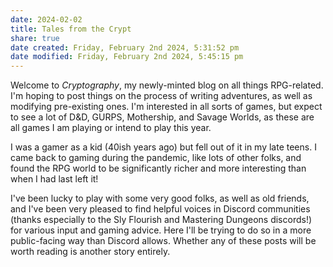 ```yaml
---
date: 2024-02-02
title: Tales from the Crypt
share: true
date created: Friday, February 2nd 2024, 5:31:52 pm
date modified: Friday, February 2nd 2024, 5:45:15 pm
---
```



Welcome to *Cryptography*, my newly-minted blog on all things RPG-related. I'm hoping to post things on the process of writing adventures, as well as modifying pre-existing ones. I'm interested in all sorts of games, but expect to see a lot of D&D, GURPS, Mothership, and Savage Worlds, as these are all games I am playing or intend to play this year. 

<!-- more -->

I was a gamer as a kid (40ish years ago) but fell out of it in my late teens. I came back to gaming during the pandemic, like lots of other folks, and found the RPG world to be significantly richer and more interesting than when I had last left it!

I've been lucky to play with some very good folks, as well as old friends, and I've been very pleased to find helpful voices in Discord communities (thanks especially to the Sly Flourish and Mastering Dungeons discords!) for various input and gaming advice. Here I'll be trying to do so in a more public-facing way than Discord allows. Whether any of these posts will be worth reading is another story entirely. 